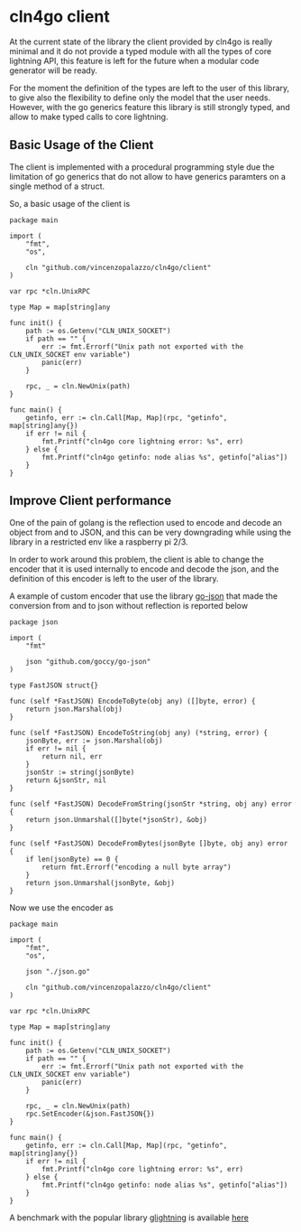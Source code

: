# cln4go client

At the current state of the library the client provided by cln4go 
is really minimal and it do not provide a typed module with all the types 
of core lightning API, this feature is left for the future when a 
modular code generator will be ready.

For the moment the definition of the types are left to the user of this library,
to give also the flexibility to define only the model that the user needs.
However, with the go generics feature this library is still strongly typed, 
and allow to make typed calls to core lightning.

## Basic Usage of the Client

The client is implemented with a procedural programming style due the limitation of 
go generics that do not allow to have generics paramters on a single method of a struct.

So, a basic usage of the client is

```golang
package main

import (
    "fmt",
    "os",
    
    cln "github.com/vincenzopalazzo/cln4go/client"
)

var rpc *cln.UnixRPC

type Map = map[string]any

func init() {
    path := os.Getenv("CLN_UNIX_SOCKET")
    if path == "" {
        err := fmt.Errorf("Unix path not exported with the CLN_UNIX_SOCKET env variable")
        panic(err)
    }
    
    rpc, _ = cln.NewUnix(path)
}

func main() {
    getinfo, err := cln.Call[Map, Map](rpc, "getinfo", map[string]any{})
    if err != nil {
        fmt.Printf("cln4go core lightning error: %s", err)
    } else { 
        fmt.Printf("cln4go getinfo: node alias %s", getinfo["alias"])
    }
}
```

## Improve Client performance

One of the pain of golang is the reflection used to encode and decode an object from and to JSON, 
and this can be very downgrading while using the library in a restricted env like a raspberry pi 2/3.

In order to work around this problem, the client is able to change the encoder that it is used 
internally to encode and decode the json, and the definition of this encoder is left to the 
user of the library.

A example of custom encoder that use the library [go-json](https://github.com/goccy/go-json) that made the 
conversion from and to json without reflection is reported below

```golang
package json

import (
    "fmt"

    json "github.com/goccy/go-json"
)

type FastJSON struct{}

func (self *FastJSON) EncodeToByte(obj any) ([]byte, error) {
    return json.Marshal(obj)
}

func (self *FastJSON) EncodeToString(obj any) (*string, error) {
    jsonByte, err := json.Marshal(obj)
    if err != nil {
        return nil, err
    }
    jsonStr := string(jsonByte)
    return &jsonStr, nil
}

func (self *FastJSON) DecodeFromString(jsonStr *string, obj any) error {
    return json.Unmarshal([]byte(*jsonStr), &obj)
}

func (self *FastJSON) DecodeFromBytes(jsonByte []byte, obj any) error {
    if len(jsonByte) == 0 {
        return fmt.Errorf("encoding a null byte array")
    }
    return json.Unmarshal(jsonByte, &obj)
}
```

Now we use the encoder as

```golang
package main

import (
    "fmt",
    "os",
   
    json "./json.go"
   
    cln "github.com/vincenzopalazzo/cln4go/client"
)

var rpc *cln.UnixRPC

type Map = map[string]any

func init() {
    path := os.Getenv("CLN_UNIX_SOCKET")
    if path == "" {
        err := fmt.Errorf("Unix path not exported with the CLN_UNIX_SOCKET env variable")
        panic(err)
    }
    
    rpc, _ = cln.NewUnix(path)
    rpc.SetEncoder(&json.FastJSON{})
}

func main() {
    getinfo, err := cln.Call[Map, Map](rpc, "getinfo", map[string]any{})
    if err != nil {
        fmt.Printf("cln4go core lightning error: %s", err)
    } else { 
        fmt.Printf("cln4go getinfo: node alias %s", getinfo["alias"])
    }
}
```

A benchmark with the popular library [glightning]() is available [here](./bench.md)
